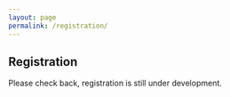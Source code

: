 ```yaml
---
layout: page
permalink: /registration/
---
```

<h2>Registration</h2>
<p>Please check back, registration is still under development.</p>
